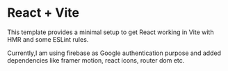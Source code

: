 # React + Vite

This template provides a minimal setup to get React working in Vite with HMR and some ESLint rules.

Currently,I am using firebase as Google authentication purpose and added dependencies like framer motion, react icons, router dom etc.
